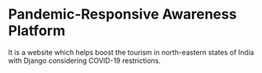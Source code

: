 # Pandemic-Responsive Awareness Platform
It is a website which helps boost the tourism in north-eastern states of India with Django considering COVID-19 restrictions.
